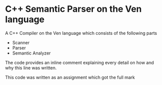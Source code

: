 # C++ Semantic Parser on the Ven language
A C++ Compiler on the Ven language which consists of the following parts

- Scanner
- Parser
- Semantic Analyzer 

The code provides an inline comment explaining every detail on how and why this line was written.

This code was written as an assignment which got the full mark 
